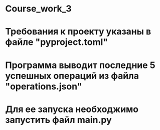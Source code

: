 # Course_work_3

# Требования к проекту указаны в файле "pyproject.toml"
# Программа выводит последние 5 успешных операций из файла "operations.json"
# Для ее запуска необходжимо запустить файл main.py
